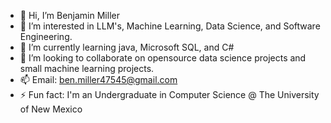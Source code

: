 - 👋 Hi, I’m Benjamin Miller
- 👀 I’m interested in LLM's, Machine Learning, Data Science, and Software Engineering.
- 🌱 I’m currently learning java, Microsoft SQL, and C#
- 💞️ I’m looking to collaborate on opensource data science projects and small machine learning projects.
- 📫 Email: ben.miller47545@gmail.com
- ⚡ Fun fact: I'm an Undergraduate in Computer Science @ The University of New Mexico

<!---
bmill3/bmill3 is a ✨ special ✨ repository because its `README.md` (this file) appears on your GitHub profile.
You can click the Preview link to take a look at your changes.
--->
